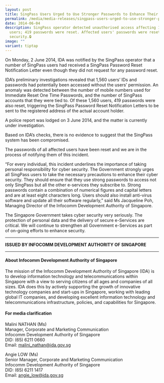 ```yaml
---
layout: post
title: SingPass Users Urged to Use Stronger Passwords to Enhance Their Cyber Security
permalink: /media/media-releases/singpass-users-urged-to-use-stronger-passwords-to-enhance-their-cyber-security/
date: 2014-06-04
description: SingPass operator detected unauthorised access affecting 1,560
  users; 419 passwords were reset. Affected users' passwords were reset for
  security.🔒
image: ""
variant: tiptap
---
```

<p>On Monday, 2 June 2014,&nbsp;IDA was notified by&nbsp;the SingPass operator
that a number of SingPass users had received a SingPass Password Reset
Notification Letter even though they did not request&nbsp;for any&nbsp;password
reset.</p>
<p>IDA’s preliminary investigations revealed that&nbsp;1,560 users’ IDs and
passwords had potentially been accessed&nbsp;without the users’ permission.
An anomaly&nbsp;was detected&nbsp;between the number of mobile numbers
used for Immediate Reset One Time Passwords, and the number of SingPass
accounts&nbsp;that&nbsp;they&nbsp;were tied to.&nbsp;Of these 1,560 users,
419 passwords were also reset, triggering the SingPass Password Reset Notification
Letters to&nbsp;be sent&nbsp;to the&nbsp;registered address of the actual
account holder.</p>
<p>A police report was lodged&nbsp;on 3 June 2014, and the matter is currently
under investigation.</p>
<p>Based on IDA’s checks, there is no evidence to suggest that the SingPass
system has&nbsp;been compromised.</p>
<p>The passwords of all&nbsp;affected users have been reset and we are in
the process of notifying them of this incident.</p>
<p>“For every individual, this incident underlines the importance of taking
personal responsibility for cyber security. The Government strongly urges
all SingPass users to take the necessary precautions to enhance their cyber
security. They should ensure that they use strong passwords to access&nbsp;not
only SingPass but&nbsp;all the other e-services they subscribe to. Strong
passwords contain a combination of numerical figures and capital letters
and are at least eight characters long. Users should also install anti-virus
software and update all their software regularly,” said Ms Jacqueline Poh,
Managing Director of the Infocomm Development Authority of Singapore.</p>
<p>The Singapore Government takes cyber security very seriously.&nbsp;The
protection of&nbsp;personal data and&nbsp;the delivery of secure e-Services&nbsp;are
critical. We will continue to strengthen all Government&nbsp;e-Services&nbsp;as
part of&nbsp;on-going&nbsp;efforts to enhance security.</p>
<hr>
<p><strong>ISSUED BY INFOCOMM DEVELOPMENT AUTHORITY OF SINGAPORE</strong>
</p>
<hr>
<h4>About Infocomm Development Authority of Singapore</h4>
<p>The mission of the Infocomm Development Authority of Singapore (IDA) is
to develop information technology and telecommunications within Singapore&nbsp;with
a view to serving&nbsp;citizens of all ages and companies of all sizes.
IDA does this by actively supporting the growth of innovative technology
companies and start-ups in Singapore, working with leading global IT companies,
and developing excellent information technology and telecommunications
infrastructure, policies, and capabilities for Singapore.</p>
<h4>For media clarification</h4>
<p>Malini NATHAN (Ms)
<br>Manager, Corporate and Marketing Communication
<br>Infocomm Development Authority of Singapore
<br>DID: (65) 6211 0660
<br>Email: <a href="mailto:malini_nathan@ida.gov.sg" rel="noopener noreferrer nofollow" target="_blank">malini_nathan@ida.gov.sg</a>
</p>
<p>Angie LOW (Ms)
<br>Senior Manager, Corporate and Marketing Communication
<br>Infocomm Development Authority of Singapore
<br>DID: (65) 6211 1417
<br>Email: <a href="mailto:angie_low@ida.gov.sg" rel="noopener noreferrer nofollow" target="_blank">angie_low@ida.gov.sg</a>
</p>
<p></p>